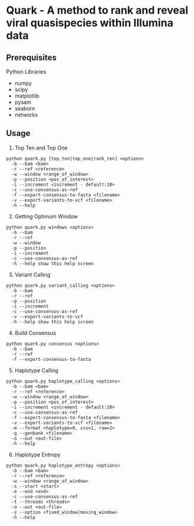 # Quark - A method to rank and reveal viral quasispecies within Illumina data

## Prerequisites

Python Libraries
  * numpy
  * scipy
  * matplotlib
  * pysam
  * seaborn
  * networkx

## Usage

1. Top Ten and Top One
```
python quark.py [top_ten|top_one|rank_ten] <options>
  -b --bam <bam>
  -r --ref <reference>
  -w --window <range_of_window>
  -p --position <pos_of_interest>
  -i --increment <increment - default:10>
  -c --use-consensus-as-ref
  -f --export-consensus-to-fasta <filename>
  -v --export-variants-to-vcf <filename>
  -h --help
```

2. Getting Optimum Window
```
python quark.py windows <options>
  -b --bam
  -r --ref
  -w --window
  -p --position
  -i --increment
  -c --use-consensus-as-ref
  -h --help show this help screen
```

3. Variant Calling
```
python quark.py variant_calling <options>
  -b --bam
  -r --ref
  -p --position
  -i --increment
  -c --use-consensus-as-ref
  -v --export-variants-to-vcf
  -h --help show this help screen
```

4. Build Consensus
```
python quark.py consensus <options>
  -b --bam
  -r --ref
  -f --export-consensus-to-fasta
```

5. Haplotype Calling
```
python quark.py haplotype_calling <options>
  -b --bam <bam>
  -r --ref <reference>
  -w --window <range_of_window>
  -p --position <pos_of_interest>
  -i --increment <increment - default:10>
  -c --use-consensus-as-ref
  -f --export-consensus-to-fasta <filename>
  -v --export-variants-to-vcf <filename>
  -m --format <haplotype=0, csv=1, raw=2>
  -g --genbank <filename>
  -o --out <out-file>
  -h --help
```

6. Haplotype Entropy
```
python quark.py haplotype_entropy <options>
  -b --bam <bam>
  -r --ref <reference>
  -w --window <range_of_window>
  -s --start <start>
  -e --end <end>
  -c --use-consensus-as-ref
  -t --threads <threads>
  -o --out <out-file>
  -z --option <fixed_window|moving_window>
  -h --help
```